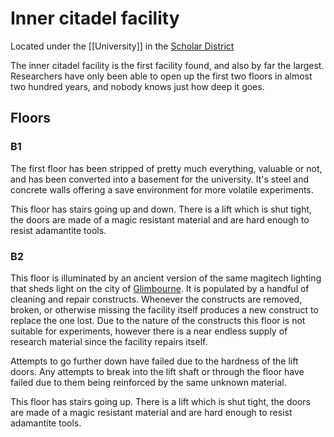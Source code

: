 # Inner citadel facility

Located under the [[University]] in the [Scholar District](../Glimbourne/Scholar%20District/index.md)

The inner citadel facility is the first facility found, and also by far the largest. Researchers have only been able to open up the first two floors in almost two hundred years, and nobody knows just how deep it goes.

## Floors

### B1
The first floor has been stripped of pretty much everything, valuable or not, and has been converted into a basement for the university. It's steel and concrete walls offering a save environment for more volatile experiments.

This floor has stairs going up and down. There is a lift which is shut tight, the doors are made of a magic resistant material and are hard enough to resist adamantite tools.

### B2
This floor is illuminated by an ancient version of the same magitech lighting that sheds light on the city of [Glimbourne](../Glimbourne/index.md). It is populated by a handful of cleaning and repair constructs. Whenever the constructs are removed, broken, or otherwise missing the facility itself produces a new construct to replace the one lost. Due to the nature of the constructs this floor is not suitable for experiments, however there is a near endless supply of research material since the facility repairs itself.

Attempts to go further down have failed due to the hardness of the lift doors. Any attempts to break into the lift shaft or through the floor have failed due to them being reinforced by the same unknown material.

This floor has stairs going up. There is a lift which is shut tight, the doors are made of a magic resistant material and are hard enough to resist adamantite tools.


